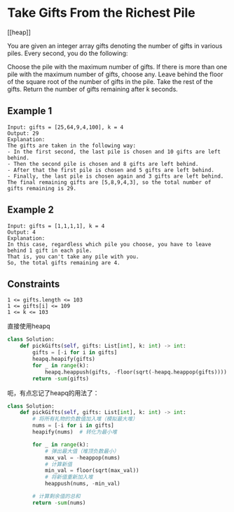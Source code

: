 # Take Gifts From the Richest Pile

[[heap]]

You are given an integer array gifts denoting the number of gifts in various piles. Every second, you do the following:

Choose the pile with the maximum number of gifts.
If there is more than one pile with the maximum number of gifts, choose any.
Leave behind the floor of the square root of the number of gifts in the pile. Take the rest of the gifts.
Return the number of gifts remaining after k seconds.

## Example 1

```text
Input: gifts = [25,64,9,4,100], k = 4
Output: 29
Explanation: 
The gifts are taken in the following way:
- In the first second, the last pile is chosen and 10 gifts are left behind.
- Then the second pile is chosen and 8 gifts are left behind.
- After that the first pile is chosen and 5 gifts are left behind.
- Finally, the last pile is chosen again and 3 gifts are left behind.
The final remaining gifts are [5,8,9,4,3], so the total number of gifts remaining is 29.
```

## Example 2

```text
Input: gifts = [1,1,1,1], k = 4
Output: 4
Explanation: 
In this case, regardless which pile you choose, you have to leave behind 1 gift in each pile. 
That is, you can't take any pile with you. 
So, the total gifts remaining are 4.
```

## Constraints

```text
1 <= gifts.length <= 103
1 <= gifts[i] <= 109
1 <= k <= 103
```

直接使用heapq

```python
class Solution:
    def pickGifts(self, gifts: List[int], k: int) -> int:
        gifts = [-i for i in gifts]
        heapq.heapify(gifts)
        for _ in range(k):
            heapq.heappush(gifts, -floor(sqrt(-heapq.heappop(gifts))))
        return -sum(gifts)
```

呃，有点忘记了heapq的用法了：

```python
class Solution:
    def pickGifts(self, gifts: List[int], k: int) -> int:
        # 将所有礼物的负数值加入堆（模拟最大堆）
        nums = [-i for i in gifts]
        heapify(nums)  # 转化为最小堆

        for _ in range(k):
            # 弹出最大值（堆顶负数最小）
            max_val = -heappop(nums)
            # 计算新值
            min_val = floor(sqrt(max_val))
            # 将新值重新加入堆
            heappush(nums, -min_val)

        # 计算剩余值的总和
        return -sum(nums)
```
